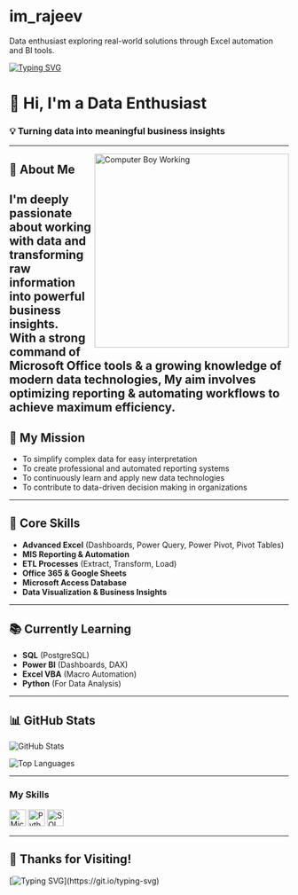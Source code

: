 # im_rajeev
Data enthusiast exploring real-world solutions through Excel automation and BI tools.

<!-- Typing Animation -->
[![Typing SVG](https://readme-typing-svg.herokuapp.com?color=0DAD8D&lines=Hello+%F0%9F%91%8B+Welcome+to+My+GitHub+Profile!;Data+Enthusiast+%7C+Excel+%26+Access+Expert;Learning+Power+BI%2C+SQL%2C+VBA%2C+Python)](https://git.io/typing-svg)

# 👋 Hi, I'm a Data Enthusiast
### 💡 Turning data into meaningful business insights
---

<img align="right" alt="Computer Boy Working" width="350" src="https://media.giphy.com/media/L8K62iTDkzGX6/giphy.gif">

## 🚀 About Me

I'm deeply passionate about working with data and transforming raw information into powerful business insights.  
With a strong command of Microsoft Office tools & a growing knowledge of modern data technologies, 
My aim involves optimizing reporting & automating workflows to achieve maximum efficiency.
---

## 🎯 My Mission

- To simplify complex data for easy interpretation  
- To create professional and automated reporting systems  
- To continuously learn and apply new data technologies  
- To contribute to data-driven decision making in organizations  

---

## 💼 Core Skills

- **Advanced Excel** (Dashboards, Power Query, Power Pivot, Pivot Tables)  
- **MIS Reporting & Automation**  
- **ETL Processes** (Extract, Transform, Load)  
- **Office 365 & Google Sheets**  
- **Microsoft Access Database**  
- **Data Visualization & Business Insights**

---

## 📚 Currently Learning

- **SQL** (PostgreSQL)
- **Power BI** (Dashboards, DAX)
- **Excel VBA** (Macro Automation)
- **Python** (For Data Analysis)

---

## 📊 GitHub Stats

![GitHub Stats](https://github-readme-stats.vercel.app/api?username=yourusername&show_icons=true&theme=midnight-purple)

![Top Languages](https://github-readme-stats.vercel.app/api/top-langs/?username=yourusername&layout=compact&theme=midnight-purple)

---

### My Skills  
<img src="https://cdn-icons-png.flaticon.com/512/732/732221.png" alt="Microsoft" width="30"/>
<img src="https://cdn-icons-png.flaticon.com/512/5968/5968350.png" alt="Python" width="30"/>
<img src="https://cdn-icons-png.flaticon.com/512/4492/4492311.png" alt="SQL / Database" width="30"/>

---

## 🤝 Thanks for Visiting!

[![Typing SVG](https://readme-typing-svg.herokuapp.com?font=Fira+Code&duration=4000&pause=1000&color=0DAD8D&width=750&lines=🤝+Thanks+for+Visiting!;Let’s+connect+and+grow+together+in+the+data+world+🚀;Feel+free+to+check+out+my+repositories+and+ongoing+projects.)](https://git.io/typing-svg)

<!-- Let’s connect and grow together in the data world 🚀  
> Feel free to check out my repositories and ongoing projects. -->
